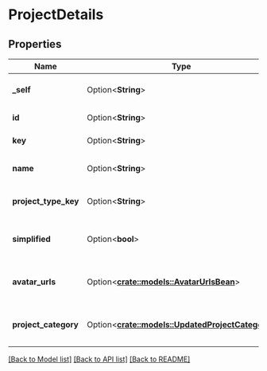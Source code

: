 # ProjectDetails

## Properties

Name | Type | Description | Notes
------------ | ------------- | ------------- | -------------
**_self** | Option<**String**> | The URL of the project details. | [optional][readonly]
**id** | Option<**String**> | The ID of the project. | [optional]
**key** | Option<**String**> | The key of the project. | [optional][readonly]
**name** | Option<**String**> | The name of the project. | [optional][readonly]
**project_type_key** | Option<**String**> | The [project type](https://confluence.atlassian.com/x/GwiiLQ#Jiraapplicationsoverview-Productfeaturesandprojecttypes) of the project. | [optional][readonly]
**simplified** | Option<**bool**> | Whether or not the project is simplified. | [optional][readonly]
**avatar_urls** | Option<[**crate::models::AvatarUrlsBean**](AvatarUrlsBean.md)> | The URLs of the project's avatars. | [optional][readonly]
**project_category** | Option<[**crate::models::UpdatedProjectCategory**](UpdatedProjectCategory.md)> | The category the project belongs to. | [optional][readonly]

[[Back to Model list]](../README.md#documentation-for-models) [[Back to API list]](../README.md#documentation-for-api-endpoints) [[Back to README]](../README.md)


